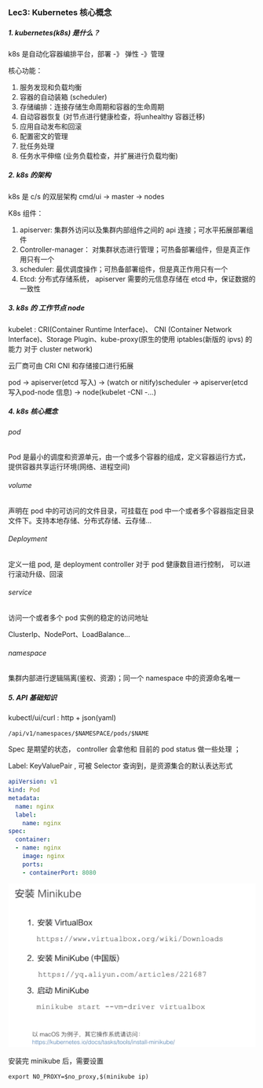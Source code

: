 ### Lec3: Kubernetes 核心概念

##### 1. kubernetes(k8s) 是什么？

k8s 是自动化容器编排平台，部署 -》 弹性 -》管理

核心功能：

1. 服务发现和负载均衡
2. 容器的自动装箱 (scheduler)
3. 存储编排：连接存储生命周期和容器的生命周期
4. 自动容器恢复 (对节点进行健康检查，将unhealthy 容器迁移)
5. 应用自动发布和回滚
6. 配置密文的管理
7. 批任务处理
8. 任务水平伸缩 (业务负载检查，并扩展进行负载均衡)

##### 2. k8s 的架构

k8s 是 c/s 的双层架构 cmd/ui -> master -> nodes

K8s 组件：

1. apiserver: 集群外访问以及集群内部组件之间的 api 连接；可水平拓展部署组件
2. Controller-manager： 对集群状态进行管理；可热备部署组件，但是真正作用只有一个
3. scheduler: 最优调度操作；可热备部署组件，但是真正作用只有一个
4. Etcd: 分布式存储系统， apiserver 需要的元信息存储在 etcd 中，保证数据的一致性

##### 3. k8s 的 工作节点 node

kubelet : CRI(Container Runtime Interface)、 CNI (Container Network Interface)、Storage Plugin、kube-proxy(原生的使用 iptables(新版的 ipvs) 的能力 对于 cluster network)

云厂商可由 CRI CNI 和存储接口进行拓展 

pod -> apiserver(etcd 写入) -> (watch or nitify)scheduler -> apiserver(etcd 写入pod-node 信息) -> node(kubelet -CNI -...) 



##### 4. k8s 核心概念

###### pod

Pod 是最小的调度和资源单元，由一个或多个容器的组成，定义容器运行方式，提供容器共享运行环境(网络、进程空间)

###### volume

声明在 pod 中的可访问的文件目录，可挂载在 pod 中一个或者多个容器指定目录文件下。支持本地存储、分布式存储、云存储...

###### Deployment

定义一组 pod, 是 deployment controller 对于 pod 健康数目进行控制， 可以进行滚动升级、回滚

###### service

访问一个或者多个 pod 实例的稳定的访问地址

ClusterIp、NodePort、LoadBalance...

###### namespace

集群内部进行逻辑隔离(鉴权、资源)；同一个 namespace 中的资源命名唯一



##### 5. API 基础知识

kubectl/ui/curl :  http + json(yaml)

`/api/v1/namespaces/$NAMESPACE/pods/​$NAME`

Spec 是期望的状态， controller 会拿他和 目前的 pod  status 做一些处理 ；

Label: KeyValuePair , 可被 Selector 查询到，是资源集合的默认表达形式

```yaml
apiVersion: v1
kind: Pod
metadata:
  name: nginx
  label:
    name: nginx
spec:
  container:
  - name: nginx
    image: nginx
    ports:
    - containerPort: 8080
```

![image-20190519230741545](./images/image-20190519230741545.png)

安装完 minikube 后，需要设置
```
export NO_PROXY=$no_proxy,$(minikube ip)
```
